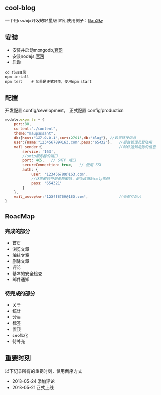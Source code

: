 ## cool-blog
一个用nodejs开发的轻量级博客,使用例子：[BanSky](myself.mustbe.cool)

## 安装
+ 安装并启动mongodb,[官网](https://docs.mongodb.com/v3.6/administration/install-community/)
+ 安装nodejs,[官网](https://nodejs.org/en/)
+ 启动

```shell
cd 代码目录
npm install
npm test    # 如果是正式环境，使用npm start
```

## 配置
开发配置 config/development，
正式配置 config/production
```js
module.exports = {
    port:80,
    content:"./content",
    theme:"maupassant",
    db:{host:"127.0.0.1",port:27017,db:"blog"}, //数据链接信息
    user:{name:"123456789@163.com",pass:"65432"},   //后台管理员登陆用
    mail_sender:{                                   //邮件通知用到的信息
        service: '163',
        //smtp服务器的端口
        port: 465,   // SMTP 端口
        secureConnection: true,   // 使用 SSL
        auth: {
            user: '123456789@163.com',
            //这里密码不是邮箱密码，是你设置的smtp密码
            pass: '654321'
        }
    },
    mail_accepter:"123456789@163.com",              //收邮件的人
}
```

## RoadMap
### 完成的部分
+ 首页
+ 浏览文章
+ 编辑文章
+ 删除文章
+ 评论
+ 基本的安全检查
+ 邮件通知

### 待完成的部分
+ 关于
+ 统计
+ 分类
+ 标签
+ 置顶
+ seo优化
+ 待补充

## 重要时刻
以下记录所有的重要时刻，使用倒序方式
+ 2018-05-24 添加评论 
+ 2018-05-21 正式上线 

